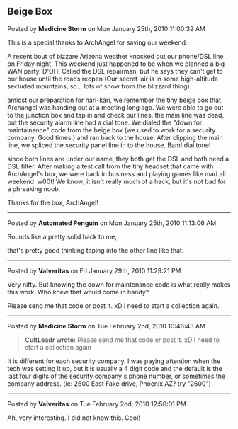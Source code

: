 ## Beige Box
Posted by **Medicine Storm** on Mon January 25th, 2010 11:00:32 AM

This is a special thanks to ArchAngel for saving our weekend.

A recent bout of bizzare Arizona weather knocked out our phone/DSL line on
Friday night. This weekend just happened to be when we planned a big WAN party.
D'OH! Called the DSL repairman, but he says they can't get to our house until
the roads reopen (Our secret lair is in some high-altitude secluded mountains,
so... lots of snow from the blizzard thing)

amidst our preparation for hari-kari, we remember the tiny beige box that
Archangel was handing out at a meeting long ago. We were able to go out to the
junction box and tap in and check our lines. the main line was dead, but the
security alarm line had a dial tone. We dialed the "down for maintainance" code
from the beige box (we used to work for a security company. Good times.) and ran
back to the house. After clipping the main line, we spliced the security panel
line in to the house. Bam! dial tone!

since both lines are under our name, they both get the DSL and both need a DSL
filter. After making a test call from the tiny headset that came with
ArchAngel's box, we were back in business and playing games like mad all
weekend. w00t! We know; it isn't really much of a hack, but it's not bad for a
phreaking noob.

Thanks for the box, ArchAngel!

--------------------------------------------------------------------------------

Posted by **Automated Penguin** on Mon January 25th, 2010 11:13:06 AM

Sounds like a pretty solid hack to me,

that's pretty good thinking taping into the other line like that.

--------------------------------------------------------------------------------

Posted by **Valveritas** on Fri January 29th, 2010 11:29:21 PM

Very nifty.  But knowing the down for maintenance code is what really makes this
work. Who knew that would come in handy?

Please send me that code or post it.   xD  I need to start a collection again.

--------------------------------------------------------------------------------

Posted by **Medicine Storm** on Tue February 2nd, 2010 10:46:43 AM

> **CultLeadr wrote:**
> Please send me that code or post it. xD I need to start a collection again

It is different for each security company. I was paying attention when the tech
was setting it up, but it is usually a 4 digit code and the default is the last
four digits of the security company's phone number, or sometimes the company
address. (ie: 2600 East Fake drive, Phoenix AZ? try "2600")

--------------------------------------------------------------------------------

Posted by **Valveritas** on Tue February 2nd, 2010 12:50:01 PM

Ah, very interesting. I did not know this.  Cool!
